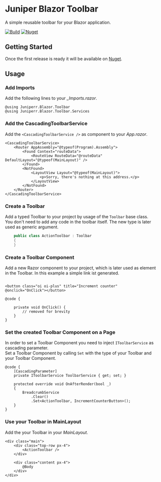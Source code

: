 # Juniper Blazor Toolbar
A simple reusable toolbar for your Blazor application.

[![Build](https://img.shields.io/github/workflow/status/jnprr/blazor-toolbar/Deploy%20Master)](https://github.com/jnprr/blazor-toolbar/actions?query=workflow%3A"Deploy+Master")
[![Nuget](https://img.shields.io/github/v/release/jnprr/blazor-toolbar?sort=semver)](https://github.com/jnprr/blazor-toolbar/packages/)

## Getting Started
Once the first release is ready it will be available on [Nuget](https://www.nuget.org/).

## Usage

### Add Imports

Add the following lines to your *_Imports.razor*.

```razor
@using Juniperr.Blazor.Toolbar
@using Juniperr.Blazor.Toolbar.Services
```

### Add the CascadingToolbarService

Add the `<CascadingToolbarService />` as component to your *App.razor*.

```razor
<CascadingToolbarService>
    <Router AppAssembly="@typeof(Program).Assembly">
        <Found Context="routeData">
            <RouteView RouteData="@routeData" DefaultLayout="@typeof(MainLayout)" />
        </Found>
        <NotFound>
            <LayoutView Layout="@typeof(MainLayout)">
                <p>Sorry, there's nothing at this address.</p>
            </LayoutView>
        </NotFound>
    </Router>
</CascadingToolbarService>
```

### Create a Toolbar

Add a typed Toolbar to your project by usage of the `Toolbar` base class.  
You don't need to add any code in the toolbar itself. The new type is later used as generic argument.

```csharp
    public class ActionToolbar : Toolbar
    {
    }
```

### Create a Toolbar Component

Add a new Razor component to your project, which is later used as element in the Toolbar.
In this example a simple link ist generated.

```razor

<button class="oi oi-plus" title="Increment counter" @onclick="OnClick"></button>

@code {

    private void OnClick() {
        // removed for brevity 
    }  
}

```

### Set the created Toolbar Component on a Page

In order to set a Toolbar Component you need to inject `IToolbarService` as cascading parameter.  
Set a Toolbar Component by calling `Set` with the type of your Toolbar and your Toolbar Component.

```razor
@code {
    [CascadingParameter]
    private IToolbarService ToolbarService { get; set; }

    protected override void OnAfterRender(bool _)
    {
        BreadcrumbService
            .Clear()
            .Set<ActionToolbar, IncrementCounterButton>();
    }
}
```

### Use your Toolbar in MainLayout

Add the your Toolbar in your *MainLayout*.

```razor
<div class="main">
    <div class="top-row px-4">
        <ActionToolbar />
    </div>

    <div class="content px-4">
        @Body
    </div>
</div>
```
